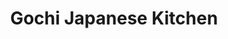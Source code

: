 ---
layout: place
title: "Gochi Japanese Kitchen"
permalink: /florida/winter-garden/gochi-japanese-kitchen.html
stateAbbr: FL
stateName: Florida
cityName: Winter Garden
seo:
  name: "Gochi Japanese Kitchen"
  type: Restaurant
  links: http://gochijapanesekitchen.com/
description: "Simple restaurant offering a range of raw & cooked rolls, plus sashimi & other Japanese options. Gochi Japanese Kitchen serves delicious sushi in Winter Garden, Florida. Try fresh Japanese dishes for a great dining experience. Available for takeout, lunch, and dinner."
place_id: ChIJ23BYCZ2D54gRltCPoqGr4a8
photos:
  - name: >-
      places/ChIJ23BYCZ2D54gRltCPoqGr4a8/photos/AeeoHcKFm1goNm8KVtgp4AFWszrlZfPAl6HHI1MaNuU_L0gR3uYKZeZYvlnYt-ydu92LsRJ6zNL9nF_sqsUOWbKWz2kltgcbLbm8VFbRjywDSdfmGWbCmEUZc0H7wbYyWjjgNw2KFprsv63LFP_0knlaDfm_xJoX6NoP2DkE2XZR_aH0fM2dHzmglfFjIL2EAN1xBjfHsCA5NC40P3Ffnctdv_Y96UOU2gNCCCy1z8w6uCGzqemJ6qBFkVS0J0QsVKZUmZDkQRgZmVcK93GRNkajeIpMTVn739shbi5HVEyZ0oEhcw
    widthPx: 3199
    heightPx: 4800
    authorAttributions:
      - displayName: Gochi Japanese Kitchen
        uri: https://maps.google.com/maps/contrib/112621697755233312519
        photoUri: >-
          https://lh3.googleusercontent.com/a-/ALV-UjUJNGfGrGyx_syOZ1wmYvvY4JBoNx-AZUMvvnZs11_ScX8WjqKD=s100-p-k-no-mo
    flagContentUri: >-
      https://www.google.com/local/imagery/report/?cb_client=maps_api_places.places_api&image_key=!1e10!2sAF1QipPnQvGe-j40UzJb0OUYr1ICajhDaMREOqUAQYmD&hl=en-US
    googleMapsUri: >-
      https://www.google.com/maps/place//data=!3m4!1e2!3m2!1sAF1QipPnQvGe-j40UzJb0OUYr1ICajhDaMREOqUAQYmD!2e10!4m2!3m1!1s0x88e7839d095870db:0xafe1aba1a28fd096
  - name: >-
      places/ChIJ23BYCZ2D54gRltCPoqGr4a8/photos/AeeoHcIi5JA9sTIXwF-UqsKfhlFe7zwbI3O86UcSAI4jJda5IV-tvVdzKYDDKXqSaUx1u5xqWnA4tdgtlfHLzfuivpyiQWJ51UJgHPRRhoZzxd_gqgd81FV9cNywIn2ow5TPwZbQ8Fy1FBWx_FBWTVuBYqKsbDKh68d882bNmwW6bZdiaUFelZLJFdhBX88yW1XEcbOrfPXVFZ1Ttqgq9T-VlxwAK64Bckt2xqJ-cuY16nfBHEUN5xeAE6Sao1IwtDGFf1ZyAKjxbFmBveUbqcX_WlI51tuvlVtiNMavGXkGnmabsg
    widthPx: 3598
    heightPx: 2754
    authorAttributions:
      - displayName: Gochi Japanese Kitchen
        uri: https://maps.google.com/maps/contrib/112621697755233312519
        photoUri: >-
          https://lh3.googleusercontent.com/a-/ALV-UjUJNGfGrGyx_syOZ1wmYvvY4JBoNx-AZUMvvnZs11_ScX8WjqKD=s100-p-k-no-mo
    flagContentUri: >-
      https://www.google.com/local/imagery/report/?cb_client=maps_api_places.places_api&image_key=!1e10!2sAF1QipN-Ce_AevSm8kFrglAPmxOWPpmhaljqblx4xxP0&hl=en-US
    googleMapsUri: >-
      https://www.google.com/maps/place//data=!3m4!1e2!3m2!1sAF1QipN-Ce_AevSm8kFrglAPmxOWPpmhaljqblx4xxP0!2e10!4m2!3m1!1s0x88e7839d095870db:0xafe1aba1a28fd096
  - name: >-
      places/ChIJ23BYCZ2D54gRltCPoqGr4a8/photos/AeeoHcIB9i6wWCiRa6LRTSa_qCar0ZOJbvirVeD-dXBcuY4etUV40T_62oJFqXpU0WI7RYGIZWh5WFKHorwuNtCeZl9ZAbF1kbGDje3rRdg5qGQXg8K3gDZIoxDECY9MZgmp5nuI5qNTJRFPCeZ0SdSAlkMxX6Bv0M0YgO92d3_pnJa9VhhZ5fPvL4iM5PaWf4N-U5z7dGgwgCy2AlGSHX-6MVDZ1A8URLe5fK1Cw1cc_1TkSAR8iMl1DmAzv3g_bpWUXUbOT51Kt_20ajtPkiDcwF6xnw_1k3mOm552p5ompJmR4JDgjI27Wwa4-c7UZjvvcuJy0U17TOGi1g_viQMe76i3kbg0Ax7tSZvJJcvxgRWmJ_drSeJcw38kCcqlLofktje2zrsCk9hb8uBTdfYw4ngKvdPJOcx2Y5raeGHVjM8wvw
    widthPx: 4032
    heightPx: 3024
    authorAttributions:
      - displayName: Jenny Linde
        uri: https://maps.google.com/maps/contrib/109667141481570927085
        photoUri: >-
          https://lh3.googleusercontent.com/a/ACg8ocLplHj6AjIoCjEc3Xctrgj97Opjr-mKUsDCyvhD3uM-Zm9CkQ=s100-p-k-no-mo
    flagContentUri: >-
      https://www.google.com/local/imagery/report/?cb_client=maps_api_places.places_api&image_key=!1e10!2sCIHM0ogKEICAgIDDqsSkBg&hl=en-US
    googleMapsUri: >-
      https://www.google.com/maps/place//data=!3m4!1e2!3m2!1sCIHM0ogKEICAgIDDqsSkBg!2e10!4m2!3m1!1s0x88e7839d095870db:0xafe1aba1a28fd096
  - name: >-
      places/ChIJ23BYCZ2D54gRltCPoqGr4a8/photos/AeeoHcL4qaPJwpPoKUJGXmHlfAjGmcYxXYD-v3N7_GX9wd50wFa3cKbX1s-Afqt_5qyujqi7UYYd7bR0BdwU7w-Ndr3EVV4lDNJ0eoNL56CO10DEyfeVPl1x7q5-qvg8ScKivMVrDH7E1ihnsf8C_x6cuCXXyhabzS-WewEo1H83_UTAESLPa2SoR1tx065YH8E3qIkcvt8_eKND-u5w80cP4ADmRv2OK1mgTUmUm_mwE80hzjO_II2fL_IwlA3V-LuskMZ-ZthimYUqtirwkOfAJAp083YqEboU24oig8AbyI_lT-RNLli89Vvm40A-w4BdWh0nDmvywqN8QHzW_QavS-iDMKG5N2WZPIEBfX_dHY7k7AWLr_YNJ_P1YeiNMPgE73_oruIIk_wPGDT8TTpJwn0HfkWcG1rDX30nhcvPVvWcRg6l
    widthPx: 4080
    heightPx: 3072
    authorAttributions:
      - displayName: Farbod Yazdani
        uri: https://maps.google.com/maps/contrib/110973137561667367280
        photoUri: >-
          https://lh3.googleusercontent.com/a-/ALV-UjUupLKN4XJezPQSGzPj4OAEm2USqXQazr5_5KI2lFqrFiQNno8Y=s100-p-k-no-mo
    flagContentUri: >-
      https://www.google.com/local/imagery/report/?cb_client=maps_api_places.places_api&image_key=!1e10!2sCIHM0ogKEICAgIDXyvzUpQE&hl=en-US
    googleMapsUri: >-
      https://www.google.com/maps/place//data=!3m4!1e2!3m2!1sCIHM0ogKEICAgIDXyvzUpQE!2e10!4m2!3m1!1s0x88e7839d095870db:0xafe1aba1a28fd096
  - name: >-
      places/ChIJ23BYCZ2D54gRltCPoqGr4a8/photos/AeeoHcIapuu4M-0okiLqFjKu17O-2OhEvGwQwP9k9JCJ--l6eDEiFtuSdK38z7UY5vAe7JesFk2DzR1mdAbk7yM01eRv8TYg3KJ_raQ3rDG7tDY7OiSjRbmAz4xDqHlQ8oMk9rWBkVt0owNtX2ajX6TVvJRdzb72kHbU8m2e43weTbI-upyUaGOIbum69h0Q1RxftHw6AkKkAwzTx6C0Znqm9vM9HFUU_eAQpCopJo1nAJreFT8kzJvJpDO1ZXYVZTByuElhpTxQ1iKKn7zrvEeq4nR847BzatDnVlNoEgrERe8FEDBXwWUltFY23q7n79sOv19LtFiWQ5PLL0rx1aZIFWx9L6Q_NRfXqxtgNVRwkf3MDmuZvz13HcKOVeeZgvcB0GFSiOjd0R4N99kO58AdUL1E-e1yGum-6DGzvwjmyjCeLmM
    widthPx: 4032
    heightPx: 3024
    authorAttributions:
      - displayName: Katherine Bowers
        uri: https://maps.google.com/maps/contrib/115671535386852142371
        photoUri: >-
          https://lh3.googleusercontent.com/a-/ALV-UjWiZzz6hA4Ki8snnteGqQ73FesjOAlFyseGsqic1ZE6SpxlgKDc=s100-p-k-no-mo
    flagContentUri: >-
      https://www.google.com/local/imagery/report/?cb_client=maps_api_places.places_api&image_key=!1e10!2sCIHM0ogKEICAgID5op2c7AE&hl=en-US
    googleMapsUri: >-
      https://www.google.com/maps/place//data=!3m4!1e2!3m2!1sCIHM0ogKEICAgID5op2c7AE!2e10!4m2!3m1!1s0x88e7839d095870db:0xafe1aba1a28fd096
  - name: >-
      places/ChIJ23BYCZ2D54gRltCPoqGr4a8/photos/AeeoHcJgllAq1ueek9To9AYJ7EI2XqEFguyiCDLIuzcKYDaLH9XGXccEdg1r1DrVMfPPo66dF909NEAXlfDvpqoFeml26-8I857sUeR6gO4zRSTahIpkAOMQHCHF0OyF1d_ockBhBhybxHKAoNP14xc-m2b8hVN7icpCGa0PCpHf_mkHwmrAOR_qcscXlBFoDmYI7_fxiEXqu18i8dkX-EMVZjrdGltnwuTY2t3pQEoXgv_EkMMHMnHB6jTqQbdPSa_YHspXHmES6MXA8RyU4VY09K9XxuNV8ldKgZjGHPGEGZf-1w
    widthPx: 1280
    heightPx: 960
    authorAttributions:
      - displayName: Gochi Japanese Kitchen
        uri: https://maps.google.com/maps/contrib/112621697755233312519
        photoUri: >-
          https://lh3.googleusercontent.com/a-/ALV-UjUJNGfGrGyx_syOZ1wmYvvY4JBoNx-AZUMvvnZs11_ScX8WjqKD=s100-p-k-no-mo
    flagContentUri: >-
      https://www.google.com/local/imagery/report/?cb_client=maps_api_places.places_api&image_key=!1e10!2sAF1QipM7_4l43dBxvK6ZSrjYhyJWwXqmYo_C0WacC_J8&hl=en-US
    googleMapsUri: >-
      https://www.google.com/maps/place//data=!3m4!1e2!3m2!1sAF1QipM7_4l43dBxvK6ZSrjYhyJWwXqmYo_C0WacC_J8!2e10!4m2!3m1!1s0x88e7839d095870db:0xafe1aba1a28fd096
  - name: >-
      places/ChIJ23BYCZ2D54gRltCPoqGr4a8/photos/AeeoHcISxVHn9Ie-yZmHJdJQukBdCZ7j7nmEWLhG7bBfk2xSZBYKrasxtK1jQ7Tv3EfrCjlXm2oD_ocOY5sVLuIHPK-vD5X82-YdLBvwp5kw8bUqNdY7CWQ7lhdPY-xUzPJnjy8C6fDK6Wf1Lw0JyBEkrozuEcaCEGWaFhaNWf4HMaS0F66I63jb8kDivaW4D0Jb6qJ6KXfG4l3EgG73EUK__nlMm4e5layAc6pwQmDU-dakqHmxYkMxxRxLM_8FM6IQGyXcDmUlsPzsri8cSIp8m9hpN05zxC-nyMdqKYMatgzzXw6UCyK15M1hzArsKaxz40uh185H3tIfIZqde_KHcPF7SmzzIvXH9CNz4FkQDZXDay1BRENymcZ-VTsMUkpmYXCCEYuoXKnY1LezvsquE2TJhHQeeJyxxFPyhB-yPZ9J5sLW
    widthPx: 4800
    heightPx: 3600
    authorAttributions:
      - displayName: Stephen Sandecki
        uri: https://maps.google.com/maps/contrib/116724873874672900820
        photoUri: >-
          https://lh3.googleusercontent.com/a-/ALV-UjVABxtQvMZbymZ73-ywqGAtKS8GcCobrN2YTowcHE1rx9qasaCO=s100-p-k-no-mo
    flagContentUri: >-
      https://www.google.com/local/imagery/report/?cb_client=maps_api_places.places_api&image_key=!1e10!2sCIHM0ogKEICAgIDjnPmGnAE&hl=en-US
    googleMapsUri: >-
      https://www.google.com/maps/place//data=!3m4!1e2!3m2!1sCIHM0ogKEICAgIDjnPmGnAE!2e10!4m2!3m1!1s0x88e7839d095870db:0xafe1aba1a28fd096
  - name: >-
      places/ChIJ23BYCZ2D54gRltCPoqGr4a8/photos/AeeoHcJ8ov-6P1nfdxQ3DsnOcDI5wZ6UF1oO0xuqRxYPNtP8PEKRP7JdUsOM6CVkVGg6w8J83AYM4C-eu1Oj5UkaYh_jqRupwL6RyI1TPSGci3uMPWtKwiV4250kRXt1k6lOBptOeRN9aTmb9qtblesugkZCUb3sjMX6KInDJmRSUEczBjU_u245vjM1KNC2xKElLYXiQOZkoeTUM8P6_AqydaGFVZGg8FzFJQUTyNs7ilFyMbJnRgZPNmDvbnGLmZfh4xDOgZKP-Uzfh3xXWQGgha_CtCIg0d2-I4CUB3avwe2cb3QxZZSUjvIMuLuNiirkeaqfvdJeYI1BzXIBbBWZv_ZzYOTJsJJNMnycN7FVTGD1P2fRFczGHz-lXlBPwjXiNoml7695723XZJsghUq0Wpw0W6kCZ6aWyE968Z1cPq0T038
    widthPx: 3024
    heightPx: 4032
    authorAttributions:
      - displayName: Jackie Diaz
        uri: https://maps.google.com/maps/contrib/114171798031941267789
        photoUri: >-
          https://lh3.googleusercontent.com/a-/ALV-UjXP4FMbvKBZZPLemS9Ymwk0-hTCF9u_aTYNC9ETd-us6NQqjSY=s100-p-k-no-mo
    flagContentUri: >-
      https://www.google.com/local/imagery/report/?cb_client=maps_api_places.places_api&image_key=!1e10!2sCIHM0ogKEICAgIDn357d8gE&hl=en-US
    googleMapsUri: >-
      https://www.google.com/maps/place//data=!3m4!1e2!3m2!1sCIHM0ogKEICAgIDn357d8gE!2e10!4m2!3m1!1s0x88e7839d095870db:0xafe1aba1a28fd096
  - name: >-
      places/ChIJ23BYCZ2D54gRltCPoqGr4a8/photos/AeeoHcKvxkca9t-KYV0LaXVELm_RMOoto8KFe_tL73VbHqm6vCaMX60foJmpYE-qgeJ14HqByFoK8snXT0xSmQ9xVnCPJFQU-6edVahsjMJa-vCZSXndIZPMawFh_wzBtx_XILCIIVe0SKVuc1rkAmLVJcdGQkCd6ypiQLxMo8vGcC-S3nyCJD-0kYc9AvlmTU_JpCbpAxg_f2ztNJPah1cUdqP75Q-7oXbKZ2NR84gEdD2M75EZaYhSWSMi72VQqG2pmRgWvfFbhS81WYHFhVpldzEeW8YasXGWLabz97pkYSZJdPeok-b7VLjPCaDbJR6Sk8ffGiAn8Jh_qa7UBrTfWoQ_zp2AfVXcGs63PW2uPhb_Z__CcuQjOZlMOcDEXTKYhUOVLy_dgPavpY5dEp8Sg9B_fgThjhw3gstWSPIaTsjzJsw
    widthPx: 4032
    heightPx: 3024
    authorAttributions:
      - displayName: Jackie Diaz
        uri: https://maps.google.com/maps/contrib/114171798031941267789
        photoUri: >-
          https://lh3.googleusercontent.com/a-/ALV-UjXP4FMbvKBZZPLemS9Ymwk0-hTCF9u_aTYNC9ETd-us6NQqjSY=s100-p-k-no-mo
    flagContentUri: >-
      https://www.google.com/local/imagery/report/?cb_client=maps_api_places.places_api&image_key=!1e10!2sCIHM0ogKEICAgIDn357digE&hl=en-US
    googleMapsUri: >-
      https://www.google.com/maps/place//data=!3m4!1e2!3m2!1sCIHM0ogKEICAgIDn357digE!2e10!4m2!3m1!1s0x88e7839d095870db:0xafe1aba1a28fd096
  - name: >-
      places/ChIJ23BYCZ2D54gRltCPoqGr4a8/photos/AeeoHcIMYGOdtNOgpNqcRcy6T2gbSPQuSurCA0IY7ERgjjlk2r1poOAB21Q7LjyVzBrclSjC639AnHE5TSGqHxtxoe3OKs8qYFx23q39de8jqNNt6yPPqoGUxY8mGDnysKKYBLV2T79-pyPnLhiTOdLW9shagCWSdqggxnXQQJdCsK1YAfGnJJ5l0Hm5pkxO8eK9Yh44KY_dooKtNwTMpPXwj0wqbYWmucqOyMyFZImyzwIOsNd9_ELR0qQYKpO5CMk5ty6PBrzqhaDKwgFvbh6RQ78bmzU1vi9VyA7xuj2PJmMvyEwd0o82Ra0kKNwvIBaX8G80b8QQH6f8mZWN_CfVUtNTP44pac7OebAOocBmChSfnKiPnyxWWSIfSNRjVNlVZ_WqsjEUEoYs2HFhOiil8mTGVUIl26VYm9PIM1yUing
    widthPx: 3264
    heightPx: 2448
    authorAttributions:
      - displayName: Cesar Filho
        uri: https://maps.google.com/maps/contrib/112128750134205454058
        photoUri: >-
          https://lh3.googleusercontent.com/a-/ALV-UjXInFEzGt0V947GY38Xgl2oITftAG9L1EMTNyp7MHYdx5nYn5OTPg=s100-p-k-no-mo
    flagContentUri: >-
      https://www.google.com/local/imagery/report/?cb_client=maps_api_places.places_api&image_key=!1e10!2sCIHM0ogKEICAgIC_isv0Bg&hl=en-US
    googleMapsUri: >-
      https://www.google.com/maps/place//data=!3m4!1e2!3m2!1sCIHM0ogKEICAgIC_isv0Bg!2e10!4m2!3m1!1s0x88e7839d095870db:0xafe1aba1a28fd096
address: 14195 W Colonial Dr, Winter Garden, FL 34787, USA
street: 14195 W Colonial Dr
city: Winter Garden
state: FL
zip: '34787'
country: USA
neighborhood: null
latitude: '28.552490'
longitude: '-81.595155'
accessibility_options:
  wheelchairAccessibleParking: true
  wheelchairAccessibleEntrance: true
  wheelchairAccessibleRestroom: true
  wheelchairAccessibleSeating: true
business_status: OPERATIONAL
name: Gochi Japanese Kitchen
google_maps_links:
  directionsUri: >-
    https://www.google.com/maps/dir//''/data=!4m7!4m6!1m1!4e2!1m2!1m1!1s0x88e7839d095870db:0xafe1aba1a28fd096!3e0
  placeUri: https://maps.google.com/?cid=12673599537102704790
  writeAReviewUri: >-
    https://www.google.com/maps/place//data=!4m3!3m2!1s0x88e7839d095870db:0xafe1aba1a28fd096!12e1
  reviewsUri: >-
    https://www.google.com/maps/place//data=!4m4!3m3!1s0x88e7839d095870db:0xafe1aba1a28fd096!9m1!1b1
  photosUri: >-
    https://www.google.com/maps/place//data=!4m3!3m2!1s0x88e7839d095870db:0xafe1aba1a28fd096!10e5
primary_type: Sushi Restaurant
opening_hours:
  regular: null
  current: null
secondary_opening_hours:
  regular:
    weekdayDescriptions: null
    type: null
  current:
    weekdayDescriptions: null
    type: null
phone: (407) 877-0050
price_level: PRICE_LEVEL_MODERATE
price_range: null
rating: '4.5'
rating_count: 670
website: http://gochijapanesekitchen.com/
reviews:
  - name: >-
      places/ChIJ23BYCZ2D54gRltCPoqGr4a8/reviews/ChdDSUhNMG9nS0VJQ0FnTUNJMk5tSml3RRAB
    relativePublishTimeDescription: 2 weeks ago
    rating: 5
    text:
      text: >-
        My first time here and it didn't disappoint however it took them well
        over 30 minutes to make 2 poke bowls.  I will add that it was definitely
        worth the wait. I had the tuna/salmon and my daughter had the spicy
        pork...both were mouth-watering. I gave them 5* for service because they
        couldn't apologize anymore than they did and offered us a soft drink
        while we waited which I thought was kind of them otherwise it would have
        been 3* Can't wait to go back!
      languageCode: en
    originalText:
      text: >-
        My first time here and it didn't disappoint however it took them well
        over 30 minutes to make 2 poke bowls.  I will add that it was definitely
        worth the wait. I had the tuna/salmon and my daughter had the spicy
        pork...both were mouth-watering. I gave them 5* for service because they
        couldn't apologize anymore than they did and offered us a soft drink
        while we waited which I thought was kind of them otherwise it would have
        been 3* Can't wait to go back!
      languageCode: en
    authorAttribution:
      displayName: Elsa Dueno
      uri: https://www.google.com/maps/contrib/117702976782628414543/reviews
      photoUri: >-
        https://lh3.googleusercontent.com/a-/ALV-UjVH5sSIisnl2-zN53esNhVKFJfp6GCDKRZakvQjZQHQX0-j9Ou_=s128-c0x00000000-cc-rp-mo-ba3
    publishTime: '2025-03-30T02:57:39.509011Z'
    flagContentUri: >-
      https://www.google.com/local/review/rap/report?postId=ChdDSUhNMG9nS0VJQ0FnTUNJMk5tSml3RRAB&d=17924085&t=1
    googleMapsUri: >-
      https://www.google.com/maps/reviews/data=!4m6!14m5!1m4!2m3!1sChdDSUhNMG9nS0VJQ0FnTUNJMk5tSml3RRAB!2m1!1s0x88e7839d095870db:0xafe1aba1a28fd096
  - name: >-
      places/ChIJ23BYCZ2D54gRltCPoqGr4a8/reviews/ChdDSUhNMG9nS0VJQ0FnSUNudWIyUDdBRRAB
    relativePublishTimeDescription: 6 months ago
    rating: 5
    text:
      text: >-
        I took the team there after work. We had a great experience. The sushi
        and the drink were on point and our server David did a great job.  He
        was very knowledgeable about all the types is sushi. I told him to give
        me his favorite and he was able to pick  the crunchy crunch roll. That’s
        my new favorite .
      languageCode: en
    originalText:
      text: >-
        I took the team there after work. We had a great experience. The sushi
        and the drink were on point and our server David did a great job.  He
        was very knowledgeable about all the types is sushi. I told him to give
        me his favorite and he was able to pick  the crunchy crunch roll. That’s
        my new favorite .
      languageCode: en
    authorAttribution:
      displayName: Excely Transport
      uri: https://www.google.com/maps/contrib/104959675076440148551/reviews
      photoUri: >-
        https://lh3.googleusercontent.com/a/ACg8ocIjGtIfGSDOlBqrI4JRNx8UDu9vIApcy7RG-4yzWh2Wzn4RTQ=s128-c0x00000000-cc-rp-mo-ba2
    publishTime: '2024-09-27T17:02:47.879508Z'
    flagContentUri: >-
      https://www.google.com/local/review/rap/report?postId=ChdDSUhNMG9nS0VJQ0FnSUNudWIyUDdBRRAB&d=17924085&t=1
    googleMapsUri: >-
      https://www.google.com/maps/reviews/data=!4m6!14m5!1m4!2m3!1sChdDSUhNMG9nS0VJQ0FnSUNudWIyUDdBRRAB!2m1!1s0x88e7839d095870db:0xafe1aba1a28fd096
  - name: >-
      places/ChIJ23BYCZ2D54gRltCPoqGr4a8/reviews/ChZDSUhNMG9nS0VJQ0FnSURuMzU3ZFVnEAE
    relativePublishTimeDescription: 6 months ago
    rating: 5
    text:
      text: >-
        We had a fantastic experience at  Gochi Japanese The appetizers we
        sampled during their happy hour were incredibly delicious. The service
        was top-notch, we had a male waiter ( forgot his name sorry) We'll
        definitely return and highly recommend this place
      languageCode: en
    originalText:
      text: >-
        We had a fantastic experience at  Gochi Japanese The appetizers we
        sampled during their happy hour were incredibly delicious. The service
        was top-notch, we had a male waiter ( forgot his name sorry) We'll
        definitely return and highly recommend this place
      languageCode: en
    authorAttribution:
      displayName: Jackie Diaz
      uri: https://www.google.com/maps/contrib/114171798031941267789/reviews
      photoUri: >-
        https://lh3.googleusercontent.com/a-/ALV-UjXP4FMbvKBZZPLemS9Ymwk0-hTCF9u_aTYNC9ETd-us6NQqjSY=s128-c0x00000000-cc-rp-mo-ba5
    publishTime: '2024-10-11T22:23:44.595429Z'
    flagContentUri: >-
      https://www.google.com/local/review/rap/report?postId=ChZDSUhNMG9nS0VJQ0FnSURuMzU3ZFVnEAE&d=17924085&t=1
    googleMapsUri: >-
      https://www.google.com/maps/reviews/data=!4m6!14m5!1m4!2m3!1sChZDSUhNMG9nS0VJQ0FnSURuMzU3ZFVnEAE!2m1!1s0x88e7839d095870db:0xafe1aba1a28fd096
  - name: >-
      places/ChIJ23BYCZ2D54gRltCPoqGr4a8/reviews/ChZDSUhNMG9nS0VJQ0FnSUR2aWZXblJREAE
    relativePublishTimeDescription: 3 months ago
    rating: 4
    text:
      text: >-
        Continuing my search for the best Japanese Bento Box lunch in the
        Horizon West area, and discovered Gochi Japanese Kitchen via Google, and
        so glad I did!  It's one of those places you might never know is there,
        in a small strip mall off of Hwy 50 (W. Colonial), with almost nothing
        to tell you it's there driving by, as it doesn't face the main street. 
        It's much larger inside than it looks from outside, as others have said,
        and it's clean and inviting... a legit restaurant vs so many storefront
        places intended more for to go orders.


        Upon being seated, I noticed there was a central hibachi grill in the
        middle of the booth table.  Apparently, this place offers DIY hibachi
        grilling, but I did note the menu stated that if the table did not order
        at least 4 proteins (they looked to be about $15 each), there would be
        an additional $15 charcoal (fuel) charge.  A bit steep, in my opinion,
        especially if I would be expected to cook my own food, but I wasn't
        having hibachi at the time. Just thought I'd mention it, because it
        seems like a novel idea, and not too many places offer this feature.


        Gochi has a nice menu, and reasonably priced bento boxes.  I found it a
        bit odd that, when deciding on the traditional teriyaki chicken box, I
        had to choose between 4 small pieces of California roll OR steamed white
        rice (I've never been anywhere that didn't include both).  The box also
        included 1 piece of gyoza, 1 very small veggie spring roll; I chose the
        CA roll, and it also included the standard ginger salad.  I went ahead
        and ordered a side of steamed white rice (who doesn't want rice, without
        having to miss out on the CA roll?).  The other thing that struck me as
        a bit odd - no miso soup with a bento box?


        OK, all that being said... the food.  Despite being a bit surprised at
        no rice and CA roll together, and no miso soup, the quality of the
        food... for the most part, amazing!  Most bento box chicken is plain
        grilled or sautéed chicken with teriyaki sauce.  Gochi's stands out
        because it's sautéed, fresh, well-prepared chicken, mixed with sautéed
        veggies.  VERY flavorful, VERY fresh, and not at all oily.  So many
        places have bland offerings, but Gochi's flavors are incredible, and
        despite any of the minor, aforementioned misgivings about the bento box
        offerings, it's the quality and taste of the food that will keep me
        coming back for more!


        One more thing... the server.  David was covering the entire restaurant
        (it wasn't too busy just after lunch hour, but still maybe 25-30 people
        at multiple tables).  David HUSTLES!!  He's so fast, watching him, he
        was literally everywhere at once, and still took the time to talk with
        each table, checking in, answering questions about the menu, describing
        the details and flavors of each dish people  asked about... really
        impressive!


        I asked David if he was the owner - because it takes a special kind of
        person to take such good care of customers, with a well-defined
        knowledge of the menu, preparations, etc., to help people decide what
        they might like.  David said he wasn't the owner, but had been in the
        industry for over 30 years!  Honestly, he made the experience even
        better, which was much appreciated.


        One serious critique, Gochi... ditch the tap water!  Disgusting, even
        after adding lemon, and I order water with lemon everywhere I eat. 
        PLEASE source your water from your filtered soda machine, or invest in a
        purification system.  Honestly, the horrible tap water flavor could've
        ruined an otherwise excellent meal.


        So glad I tried Gochi (I just won't order water again... seriously, it
        was that bad)... but I will be back for the food (and hopefully David's
        excellent service), and I'd even like to try the DIY hibachi sometime...
        maybe with more people so we'd cover the 4 meat minimum.


        PS:  Sorry, but I was so hungry, and it smelled so good, that I started
        eating before I took the pictures.  There were actually 4 small CA roll
        pieces, and the gyoza and small eggroll.  By the time I took this
        picture, I'd poured my side of rice into the bento box.
      languageCode: en
    originalText:
      text: >-
        Continuing my search for the best Japanese Bento Box lunch in the
        Horizon West area, and discovered Gochi Japanese Kitchen via Google, and
        so glad I did!  It's one of those places you might never know is there,
        in a small strip mall off of Hwy 50 (W. Colonial), with almost nothing
        to tell you it's there driving by, as it doesn't face the main street. 
        It's much larger inside than it looks from outside, as others have said,
        and it's clean and inviting... a legit restaurant vs so many storefront
        places intended more for to go orders.


        Upon being seated, I noticed there was a central hibachi grill in the
        middle of the booth table.  Apparently, this place offers DIY hibachi
        grilling, but I did note the menu stated that if the table did not order
        at least 4 proteins (they looked to be about $15 each), there would be
        an additional $15 charcoal (fuel) charge.  A bit steep, in my opinion,
        especially if I would be expected to cook my own food, but I wasn't
        having hibachi at the time. Just thought I'd mention it, because it
        seems like a novel idea, and not too many places offer this feature.


        Gochi has a nice menu, and reasonably priced bento boxes.  I found it a
        bit odd that, when deciding on the traditional teriyaki chicken box, I
        had to choose between 4 small pieces of California roll OR steamed white
        rice (I've never been anywhere that didn't include both).  The box also
        included 1 piece of gyoza, 1 very small veggie spring roll; I chose the
        CA roll, and it also included the standard ginger salad.  I went ahead
        and ordered a side of steamed white rice (who doesn't want rice, without
        having to miss out on the CA roll?).  The other thing that struck me as
        a bit odd - no miso soup with a bento box?


        OK, all that being said... the food.  Despite being a bit surprised at
        no rice and CA roll together, and no miso soup, the quality of the
        food... for the most part, amazing!  Most bento box chicken is plain
        grilled or sautéed chicken with teriyaki sauce.  Gochi's stands out
        because it's sautéed, fresh, well-prepared chicken, mixed with sautéed
        veggies.  VERY flavorful, VERY fresh, and not at all oily.  So many
        places have bland offerings, but Gochi's flavors are incredible, and
        despite any of the minor, aforementioned misgivings about the bento box
        offerings, it's the quality and taste of the food that will keep me
        coming back for more!


        One more thing... the server.  David was covering the entire restaurant
        (it wasn't too busy just after lunch hour, but still maybe 25-30 people
        at multiple tables).  David HUSTLES!!  He's so fast, watching him, he
        was literally everywhere at once, and still took the time to talk with
        each table, checking in, answering questions about the menu, describing
        the details and flavors of each dish people  asked about... really
        impressive!


        I asked David if he was the owner - because it takes a special kind of
        person to take such good care of customers, with a well-defined
        knowledge of the menu, preparations, etc., to help people decide what
        they might like.  David said he wasn't the owner, but had been in the
        industry for over 30 years!  Honestly, he made the experience even
        better, which was much appreciated.


        One serious critique, Gochi... ditch the tap water!  Disgusting, even
        after adding lemon, and I order water with lemon everywhere I eat. 
        PLEASE source your water from your filtered soda machine, or invest in a
        purification system.  Honestly, the horrible tap water flavor could've
        ruined an otherwise excellent meal.


        So glad I tried Gochi (I just won't order water again... seriously, it
        was that bad)... but I will be back for the food (and hopefully David's
        excellent service), and I'd even like to try the DIY hibachi sometime...
        maybe with more people so we'd cover the 4 meat minimum.


        PS:  Sorry, but I was so hungry, and it smelled so good, that I started
        eating before I took the pictures.  There were actually 4 small CA roll
        pieces, and the gyoza and small eggroll.  By the time I took this
        picture, I'd poured my side of rice into the bento box.
      languageCode: en
    authorAttribution:
      displayName: PPB of Knight
      uri: https://www.google.com/maps/contrib/104385759657340968766/reviews
      photoUri: >-
        https://lh3.googleusercontent.com/a/ACg8ocJ6d5IDb6VQc3AXng2aQCxwDzBdMFu2xblNNx3Pl4QnTtYNiQ=s128-c0x00000000-cc-rp-mo-ba4
    publishTime: '2024-12-21T15:20:17.931716Z'
    flagContentUri: >-
      https://www.google.com/local/review/rap/report?postId=ChZDSUhNMG9nS0VJQ0FnSUR2aWZXblJREAE&d=17924085&t=1
    googleMapsUri: >-
      https://www.google.com/maps/reviews/data=!4m6!14m5!1m4!2m3!1sChZDSUhNMG9nS0VJQ0FnSUR2aWZXblJREAE!2m1!1s0x88e7839d095870db:0xafe1aba1a28fd096
  - name: >-
      places/ChIJ23BYCZ2D54gRltCPoqGr4a8/reviews/ChZDSUhNMG9nS0VJQ0FnSUM5bGFqWFZREAE
    relativePublishTimeDescription: a year ago
    rating: 5
    text:
      text: >-
        The rolls were really tasty, I'd even say delightfully delicious. My
        wife and I often enjoy sushi and rolls. I would definitely come back to
        this place. However, we live in Miami and just stopped by for lunch on
        the way. There's a huge parking lot. The dining area is clean, with
        plenty of space. The service is friendly and fast. We really enjoyed it.
        Definitely recommend it.
      languageCode: en
    originalText:
      text: >-
        The rolls were really tasty, I'd even say delightfully delicious. My
        wife and I often enjoy sushi and rolls. I would definitely come back to
        this place. However, we live in Miami and just stopped by for lunch on
        the way. There's a huge parking lot. The dining area is clean, with
        plenty of space. The service is friendly and fast. We really enjoyed it.
        Definitely recommend it.
      languageCode: en
    authorAttribution:
      displayName: Rustam Islamov
      uri: https://www.google.com/maps/contrib/109803345832316755832/reviews
      photoUri: >-
        https://lh3.googleusercontent.com/a-/ALV-UjV8yOs45zyA954KtY3pEtlCgyT8w1xI57Jyqq8Fmcsy2s4vZ0sb=s128-c0x00000000-cc-rp-mo-ba2
    publishTime: '2024-03-07T19:15:58.067300Z'
    flagContentUri: >-
      https://www.google.com/local/review/rap/report?postId=ChZDSUhNMG9nS0VJQ0FnSUM5bGFqWFZREAE&d=17924085&t=1
    googleMapsUri: >-
      https://www.google.com/maps/reviews/data=!4m6!14m5!1m4!2m3!1sChZDSUhNMG9nS0VJQ0FnSUM5bGFqWFZREAE!2m1!1s0x88e7839d095870db:0xafe1aba1a28fd096
parking_options:
  freeParkingLot: true
  freeStreetParking: true
  paidStreetParking: false
  valetParking: false
payment_options:
  acceptsCreditCards: true
  acceptsDebitCards: true
  acceptsCashOnly: false
  acceptsNfc: true
allow_dogs: null
curbside_pickup: true
delivery: null
dine_in: true
good_for_children: true
good_for_groups: true
good_for_sports: false
live_music: false
menu_for_children: true
outdoor_seating: true
reservable: true
restroom: true
serves_beer: true
serves_breakfast: false
serves_brunch: false
serves_cocktails: true
serves_coffee: null
serves_dinner: true
serves_dessert: true
serves_lunch: true
serves_vegetarian_food: true
serves_wine: true
takeout: true
summary: >-
  Simple restaurant offering a range of raw & cooked rolls, plus sashimi & other
  Japanese options.

---